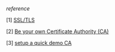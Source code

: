 


*reference*

[1] [SSL/TLS](http://www.ruanyifeng.com/blog/2014/02/ssl_tls.html)

[2] [Be your own Certificate Authority (CA) ](http://www.g-loaded.eu/2005/11/10/be-your-own-ca/)

[3] [setup a quick demo CA](http://stackoverflow.com/questions/7768593/openssl-as-a-ca-without-touching-the-certs-crl-index-etc-environment)




